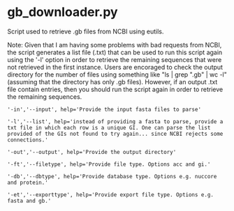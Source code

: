 # gb_downloader.py

Script used to retrieve .gb files from NCBI using eutils.

Note: Given that I am having some problems with bad requests from NCBI, the script generates a list file (.txt) that can be used to run this script again using the '-l' option in order to retrieve the remaining sequences that were not retrieved in the first instance. Users are encoraged to check the output directory for the number of files using something like "ls | grep ".gb" | wc -l" (assuming that the directory has only .gb files). However, if an output .txt file contain entries, then you should run the script again in order to retrieve the remaining sequences. 

```
'-in','--input', help='Provide the input fasta files to parse'

'-l','--list', help='instead of providing a fasta to parse, provide a txt file in which each row is a unique GI. One can parse the list provided of the GIs not found to try again... since NCBI rejects some connections.'

'-out','--output', help='Provide the output directory'

'-ft','--filetype', help='Provide file type. Options acc and gi.'

'-db','--dbtype', help='Provide database type. Options e.g. nuccore and protein.'

'-et','--exporttype', help='Provide export file type. Options e.g. fasta and gb.'
```
